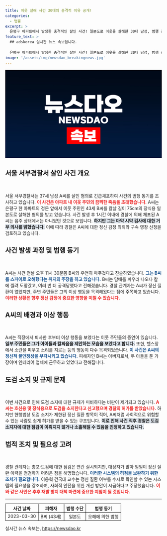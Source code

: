 ```yaml
---
title: 이웃 살해 사건 30대의 충격적 이유 공개!
categories:
  - 법률
excerpt: >
  은평구 아파트에서 발생한 충격적인 살인 사건! 일본도로 이웃을 살해한 30대 남성, 범행 전 정신적 이상 신호 보여 논란이 일고 있다. 도검 소지 규제 미비가 화두에 오른 가운데, 경찰의 대응은 과연?
feature_text: >
  ## adskorea 실시간 뉴스 속보입니다.

  은평구 아파트에서 발생한 충격적인 살인 사건! 일본도로 이웃을 살해한 30대 남성, 범행 전 정신적 이상 신호 보여 논란이 일고 있다. 도검 소지 규제 미비가 화두에 오른 가운데, 경찰의 대응은 과연?
image: '/assets/img/newsdao_breakingnews.jpg'
---
```


<p><img src="/assets/img/newsdao_breakingnews.jpg" alt="adskorea 속보" /></p>

<h2 data-ke-size="size26">서울 서부경찰서 살인 사건 개요</h2>

<p data-ke-size="size16">&nbsp;</p>

<p>서울 서부경찰서는 37세 남성 A씨를 살인 혐의로 긴급체포하여 사건의 범행 동기를 조사하고 있습니다. <b><span style="color: #ee2323;">이 사건은 아파트 내 이웃 주민의 끔찍한 죽음을 초래했습니다.</span></b> A씨는 은평구 한 아파트의 정문 앞에서 이웃 주민인 43세 B씨를 칼날 길이 75cm의 장식용 일본도로 살해한 혐의를 받고 있습니다. 사건 발생 후 1시간 이내에 경찰에 의해 체포된 A씨는 음주 상태에서는 아니었던 것으로 보입니다. <b><span style="background-color: #21538527;">하지만 그는 마약 시약 검사에 대한 거부 의사를 밝혔습니다.</span></b> 이에 따라 경찰은 A씨에 대한 정신 감정 의뢰와 구속 영장 신청을 검토하고 있습니다.</p>

<h2 data-ke-size="size26">사건 발생 과정 및 범행 동기</h2>

<p data-ke-size="size16">&nbsp;</p>

<p>A씨는 사건 전날 오후 11시 30분쯤 B씨와 우연히 마주쳤다고 진술하였습니다. <b><span style="color: #1a5490;">그는 B씨를 스파이로 오해했다는 취지의 주장을 하고 있습니다.</span></b> B씨는 담배를 피우러 나오다 칼에 찔려 도망갔고, 여러 번 더 공격당했다고 전해졌습니다. 경찰 관계자는 A씨가 정신 질환이 없었지만, 주변 주민들은 그의 이상 행동을 목격해왔다는 점에 주목하고 있습니다. <b><span style="color: #ee2323;">이러한 상황은 향후 정신 감정에 중요한 영향을 미칠 수 있습니다.</span></b></p>

<h2 data-ke-size="size26">A씨의 배경과 이상 행동</h2>

<p data-ke-size="size16">&nbsp;</p>

<p>A씨는 직장에서 퇴사한 후부터 이상 행동을 보였다는 이웃 주민들의 증언이 있습니다. <b><span style="background-color: #21538527;">일부 주민들은 그가 아이들과 칼싸움을 제안하는 모습을 보았다고 합니다.</span></b> 또한, 헬스장에서 소란을 피우고 소리를 지르는 등의 행동이 다수 목격되었습니다. <b><span style="color: #1a5490;">이 사건은 A씨의 정신적 불안정성을 부각시키고 있습니다.</span></b> 피해자인 B씨는 아버지로서, 두 아들을 둔 가장이며 인테리어 업체에 근무하고 있었다고 전해집니다.</p>

<h2 data-ke-size="size26">도검 소지 및 규제 문제</h2>

<p data-ke-size="size16">&nbsp;</p>

<p>이번 사건으로 인해 도검 소지에 대한 규제가 미비하다는 비판이 제기되고 있습니다. <b><span style="color: #ee2323;">A씨는 호신용 및 장식용으로 도검을 소지한다고 신고했으며 경찰의 허가를 받았습니다.</span></b> 하지만 현행법상 도검 소지가 제한된 정신 질환 항목이 적어, A씨처럼 사회적으로 위험할 수 있는 사람도 쉽게 허가를 받을 수 있는 구조입니다. <b><span style="background-color: #21538527;">이로 인해 사건 직후 경찰은 도검 소지자에 대한 점검이 이뤄지지 않거나 소홀해질 수 있음을 인정하고 있습니다.</span></b></p>

<h2 data-ke-size="size26">법적 조치 및 필요성 고려</h2>

<p data-ke-size="size16">&nbsp;</p>

<p>경찰 관계자는 총포·도검에 대한 점검은 연간 실시되지만, 대상자가 많아 일일이 정신 질환 이력을 점검하기 어려운 점을 해명했습니다. <b><span style="color: #1a5490;">이러한 시스템의 허점을 보완하기 위한 조치가 필요합니다.</span></b> 이웅혁 건국대 교수는 정신 질환 여부를 수시로 확인할 수 있는 시스템의 필요성을 강조하며, 사회적 안전을 위한 개선 방안이 시급하다고 주장했습니다. <b><span style="color: #ee2323;">이와 같은 사안은 추후 재발 방지 대책 마련에 중요한 지침이 될 것입니다.</span></b></p>

<hr>

<p data-ke-size="size16"></p>

<table style="width: 100%; border-collapse: collapse;">
  <tr>
    <th style="border: 1px solid black; text-align: center;">사건 날짜</th>
    <th style="border: 1px solid black; text-align: center;">피해자</th>
    <th style="border: 1px solid black; text-align: center;">범행 수단</th>
    <th style="border: 1px solid black; text-align: center;">범행 동기</th>
  </tr>
  <tr>
    <td style="border: 1px solid black; text-align: center;">2023-03-30</td>
    <td style="border: 1px solid black; text-align: center;">B씨 (43세)</td>
    <td style="border: 1px solid black; text-align: center;">일본도</td>
    <td style="border: 1px solid black; text-align: center;">오해에 의한 범행</td>
  </tr>
</table>

<p data-ke-size="size16"></p>
실시간 뉴스 속보는, <a href="https://newsdao.kr" rel="dofollow">https://newsdao.kr</a>


